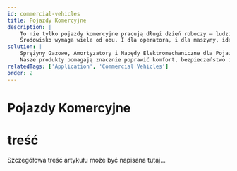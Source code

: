 ```yaml
---
id: commercial-vehicles
title: Pojazdy Komercyjne
description: |
    To nie tylko pojazdy komercyjne pracują długi dzień roboczy – ludzie je obsługujący również.
    Środowisko wymaga wiele od obu. I dla operatora, i dla maszyny, ideą jest połączenie bezpieczeństwa, komfortu i wydajności przy minimalnym wysiłku.
solution: |
    Sprężyny Gazowe, Amortyzatory i Napędy Elektromechaniczne dla Pojazdów Komercyjnych; Czy to pojazdy rolnicze, budowlane czy wojskowe - pojazdy, maszyny i przyczepy muszą przenosić wysokie obciążenia.
    Nasze produkty pomagają znacznie poprawić komfort, bezpieczeństwo i trwałość.
relatedTags: ['Application', 'Commercial Vehicles']
order: 2
---
```


# Pojazdy Komercyjne
# treść
Szczegółowa treść artykułu może być napisana tutaj...